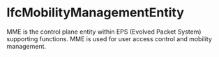 IfcMobilityManagementEntity
===========================
MME is the control plane entity within EPS (Evolved Packet System) supporting
functions. MME is used for user access control and mobility management.


